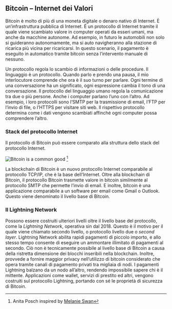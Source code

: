 ## Bitcoin – Internet dei Valori

Bitcoin è molto di più di una moneta digitale o denaro nativo di Internet. È un’infrastruttura pubblica di Internet. È un protocollo di Internet tramite il quale viene scambiato valore in computer operati da esseri umani, ma anche da macchine autonome.  Ad esempio, in futuro le automobili non solo si guideranno autonomamente, ma si auto navigheranno alla stazione di ricarica più vicina per ricaricarsi. In questo scenario, il pagamento è eseguito in automatico tramite bitcoin senza l’intervento manuale di nessuno.

Un protocollo regola lo scambio di informazioni o delle procedure. Il linguaggio è un protocollo. Quando parlo e prendo una pausa, il mio interlocutore comprende che ora è il suo turno per parlare. Ogni termine di una conversazione ha un significato, ogni espressione cambia il tono di una conversazione. Il protocollo del linguaggio umano regola la comunicazione tra due o più persone. Anche i computer parlano l’uno con l’altro. Ad esempio, i loro protocolli sono l‘SMTP per la trasmissione di email, l’FTP per l’invio di file, o l’HTTPS per visitare siti web. Il rispettivo protocollo determina come i dati vengono scambiati affinché ogni computer possa comprendere l’altro.

### Stack del protocollo Internet
Il protocollo di Bitcoin può essere comparato alla struttura dello stack del protocollo Internet.

![Bitcoin is a common good](assets/_Bitcoin-protocol.png) [^23]

La blockchain di Bitcoin è un nuovo protocollo Internet comparabile al protocollo TCP/IP, che è la base dell’Internet. Oltre alla blockchain di Bitcoin, il protocollo Bitcoin trasmette valore in bitcoin similmente al protocollo SMTP che permette l’invio di email. E inoltre, bitcoin è una applicazione comparabile a un software per email come Gmail o Outlook. Questo viene denominato il livello base di Bitcoin.

### Il Lightning Network

Possono essere costruiti ulteriori livelli oltre il livello base del protocollo, come la _Lightning Network_, operativa sin dal 2018. Questo è il motivo per il quale viene chiamato secondo livello, o protocollo livello due o _second layer_. Lightning Network abilita rapidi pagamenti di piccolo importo, e allo stesso tempo consente di eseguire un ammontare illimitato di pagamenti al secondo. Ciò non è tecnicamente possibile al livello base di Bitcoin a causa della ristretta dimensione dei blocchi inseribili nella blockchain. Inoltre, provvede a fornire maggior privacy nell’utilizzo di bitcoin considerato che opera tramite canali di pagamento privati tra migliaia di nodi. I pagamenti Lightning balzano da un nodo all’altro, rendendo impossibile sapere chi è il mittente. Applicazioni come wallet, servizi di prestito ed altri, vengono costruiti sul protocollo Lightning, portando con sé le proprietà di sicurezza di Bitcoin.  

[^23]: Anita Posch inspired by [Melanie Swan](https://www.slideshare.net/lablogga/bitcoin-and-blockchain-explained-cryptocitizen-smartnetwork-trust)
